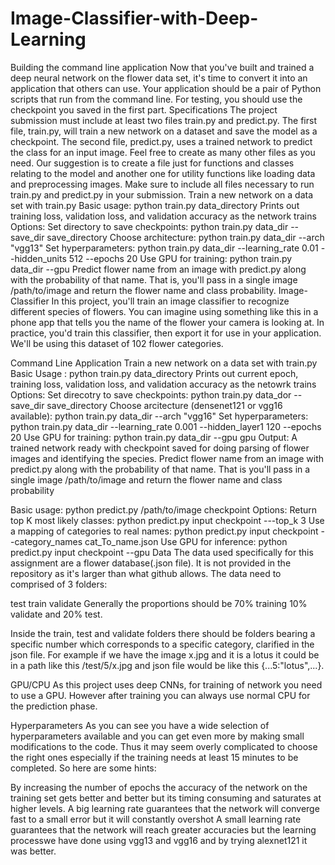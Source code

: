 # Image-Classifier-with-Deep-Learning
Building the command line application Now that you've built and trained a deep neural network on the flower data set, it's time to convert it into an application that others can use. Your application should be a pair of Python scripts that run from the command line. For testing, you should use the checkpoint you saved in the first part.  Specifications The project submission must include at least two files train.py and predict.py. The first file, train.py, will train a new network on a dataset and save the model as a checkpoint. The second file, predict.py, uses a trained network to predict the class for an input image. Feel free to create as many other files as you need. Our suggestion is to create a file just for functions and classes relating to the model and another one for utility functions like loading data and preprocessing images. Make sure to include all files necessary to run train.py and predict.py in your submission.  Train a new network on a data set with train.py  Basic usage: python train.py data_directory Prints out training loss, validation loss, and validation accuracy as the network trains Options: Set directory to save checkpoints: python train.py data_dir --save_dir save_directory Choose architecture: python train.py data_dir --arch "vgg13" Set hyperparameters: python train.py data_dir --learning_rate 0.01 --hidden_units 512 --epochs 20 Use GPU for training: python train.py data_dir --gpu Predict flower name from an image with predict.py along with the probability of that name. That is, you'll pass in a single image /path/to/image and return the flower name and class probability.
Image-Classifier
In this project, you'll train an image classifier to recognize different species of flowers. You can imagine using something like this in a phone app that tells you the name of the flower your camera is looking at. In practice, you'd train this classifier, then export it for use in your application. We'll be using this dataset of 102 flower categories.

Command Line Application
Train a new network on a data set with train.py
Basic Usage : python train.py data_directory
Prints out current epoch, training loss, validation loss, and validation accuracy as the netowrk trains
Options:
Set direcotry to save checkpoints: python train.py data_dor --save_dir save_directory
Choose arcitecture (densenet121 or vgg16 available): python train.py data_dir --arch "vgg16"
Set hyperparameters: python train.py data_dir --learning_rate 0.001 --hidden_layer1 120 --epochs 20
Use GPU for training: python train.py data_dir --gpu gpu
Output: A trained network ready with checkpoint saved for doing parsing of flower images and identifying the species.
Predict flower name from an image with predict.py along with the probability of that name. That is you'll pass in a single image /path/to/image and return the flower name and class probability

Basic usage: python predict.py /path/to/image checkpoint
Options:
Return top K most likely classes: python predict.py input checkpoint ---top_k 3
Use a mapping of categories to real names: python predict.py input checkpoint --category_names cat_To_name.json
Use GPU for inference: python predict.py input checkpoint --gpu
Data
The data used specifically for this assignment are a flower database(.json file). It is not provided in the repository as it's larger than what github allows.
The data need to comprised of 3 folders:

test
train
validate
Generally the proportions should be 70% training 10% validate and 20% test.

Inside the train, test and validate folders there should be folders bearing a specific number which corresponds to a specific category, clarified in the json file. For example if we have the image x.jpg and it is a lotus it could be in a path like this /test/5/x.jpg and json file would be like this {...5:"lotus",...}.

GPU/CPU
As this project uses deep CNNs, for training of network you need to use a GPU. However after training you can always use normal CPU for the prediction phase.

Hyperparameters
As you can see you have a wide selection of hyperparameters available and you can get even more by making small modifications to the code. Thus it may seem overly complicated to choose the right ones especially if the training needs at least 15 minutes to be completed. So here are some hints:

By increasing the number of epochs the accuracy of the network on the training set gets better and better but its timing consuming and saturates at higher levels.
A big learning rate guarantees that the network will converge fast to a small error but it will constantly overshot
A small learning rate guarantees that the network will reach greater accuracies but the learning processwe have done using vgg13 and vgg16 and by trying alexnet121 it was better.
